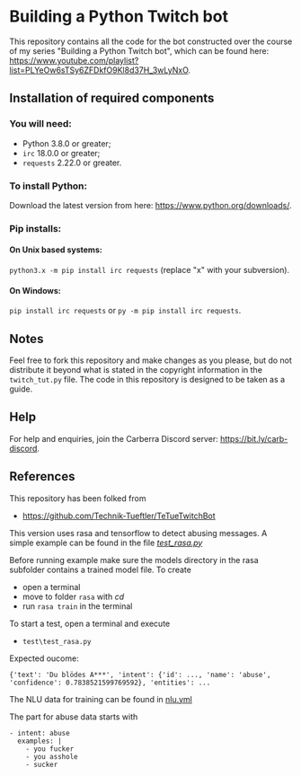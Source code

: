 # Building a Python Twitch bot


This repository contains all the code for the bot constructed over the course of my series "Building a Python Twitch bot", which can be found here: https://www.youtube.com/playlist?list=PLYeOw6sTSy6ZFDkfO9Kl8d37H_3wLyNxO.

## Installation of required components

### You will need:
- Python 3.8.0 or greater;
- `irc` 18.0.0 or greater;
- `requests` 2.22.0 or greater.

### To install Python:
Download the latest version from here: https://www.python.org/downloads/.

### Pip installs:
#### On Unix based systems:
`python3.x -m pip install irc requests` (replace "x" with your subversion).
#### On Windows:
`pip install irc requests` or `py -m pip install irc requests`.

## Notes

Feel free to fork this repository and make changes as you please, but do not distribute it beyond what is stated in the copyright information in the `twitch_tut.py` file. The code in this repository is designed to be taken as a guide.

## Help

For help and enquiries, join the Carberra Discord server: https://bit.ly/carb-discord.

## References

This repository has been folked from 
* https://github.com/Technik-Tueftler/TeTueTwitchBot

This version uses rasa and tensorflow to detect abusing messages.
A simple example can be found in the file [*test_rasa.py*](./test\test_rasa.py)  

Before running example make sure the models directory in the rasa subfolder contains a trained model file. 
To create
* open a terminal
* move to folder ``rasa`` with *cd* 
* run  ``rasa train`` in the terminal

To start a test, open a terminal and execute
* ``test\test_rasa.py``

Expected oucome:

``{'text': 'Du blödes A***', 'intent': {'id': ..., 'name': 'abuse', 'confidence': 0.7838521599769592}, 'entities': ...``

The NLU data for training can be found in [nlu.yml](rasa/data/nlu.yml)

The part for abuse data starts with
```
- intent: abuse
  examples: |
    - you fucker
    - you asshole
    - sucker
```
